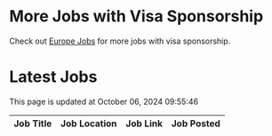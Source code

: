 # More Jobs with Visa Sponsorship

Check out [Europe Jobs](https://github.com/sureshparimi/europejobs#latest-jobs) for more jobs with visa sponsorship.

# Latest Jobs

This page is updated at October 06, 2024 09:55:46

| Job Title | Job Location | Job Link | Job Posted |
| --- | --- | --- | --- |
